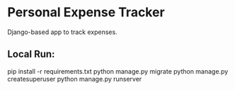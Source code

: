 # Personal Expense Tracker

Django-based app to track expenses.

## Local Run:
pip install -r requirements.txt
python manage.py migrate
python manage.py createsuperuser
python manage.py runserver